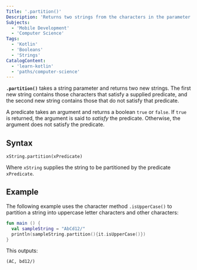 ```yaml
---
Title: '.partition()'
Description: 'Returns two strings from the characters in the parameter string that satisfy a given predicate.'
Subjects:
  - 'Mobile Development'
  - 'Computer Science'
Tags:
  - 'Kotlin'
  - 'Booleans'
  - 'Strings'
CatalogContent:
  - 'learn-kotlin'
  - 'paths/computer-science'
---
```


**`.partition()`** takes a string parameter and returns two new strings. The first new string contains those characters that satisfy a supplied predicate, and the second new string contains those that do not satisfy that predicate.

A predicate takes an argument and returns a boolean `true` or `false`. If `true` is returned, the argument is said to *satisfy* the predicate. Otherwise, the argument does not satisfy the predicate.

## Syntax

```psuedo
xString.partition(xPredicate)
```

Where `xString` supplies the string to be partitioned by the predicate `xPredicate`.

## Example

The following example uses the character method `.isUpperCase()` to partition a string into uppercase letter characters and other characters:

```kotlin
fun main () {
  val sampleString = "AbCd12/"
  println(sampleString.partition(){it.isUpperCase()})
}
```

This outputs:

```shell
(AC, bd12/)
```